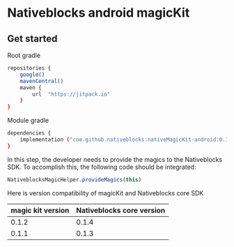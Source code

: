 # Nativeblocks android magicKit

## Get started

Root gradle

```bash
repositories {
    google()
    mavenCentral()
    maven {
        url  "https://jitpack.io"
    }
}
```

Module gradle

```bash
dependencies {
    implementation ("com.github.nativeblocks:nativeMagicKit-android:0.1.2")
}
```

In this step, the developer needs to provide the magics to the Nativeblocks SDK. To accomplish this, the following code should be integrated:

```js
NativeblocksMagicHelper.provideMagics(this)
```


Here is version compatibility of magicKit and Nativeblocks core SDK

| magic kit version | Nativeblocks core version |
|-------------------|---------------------------|
| 0.1.2             | 0.1.4                     |
| 0.1.1             | 0.1.3                     |
